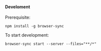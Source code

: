#### Develoment

Prerequisite:
```
npm install -g browser-sync

```

To start development:
 ```
 browser-sync start --server --files="**/*"
 ```

